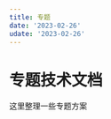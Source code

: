 ```yaml
---
title: 专题
date: '2023-02-26'
udate: '2023-02-26'
---
```

# 专题技术文档
这里整理一些专题方案

<TopicList :topics="topics" />

<script setup>
import topics from '/data/topics.json';

</script>
